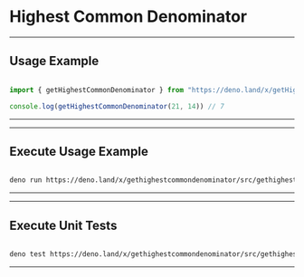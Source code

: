 # Highest Common Denominator

---
## Usage Example

```ts

import { getHighestCommonDenominator } from "https://deno.land/x/getHighestCommonDenominator/mod.ts"

console.log(getHighestCommonDenominator(21, 14)) // 7

```

---

---

## Execute Usage Example  
```sh

deno run https://deno.land/x/gethighestcommondenominator/src/gethighestcommondenominator.ts

```

---

---
## Execute Unit Tests  

```sh

deno test https://deno.land/x/gethighestcommondenominator/src/gethighestcommondenominator.spec.ts

```

---

